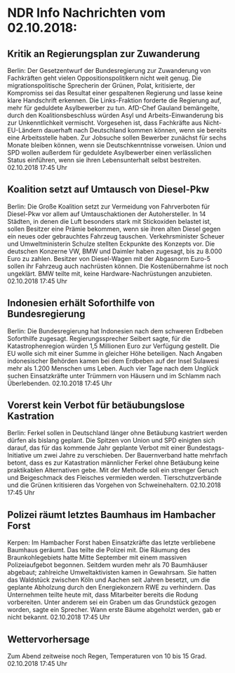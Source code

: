 # NDR Info Nachrichten vom 02.10.2018:


## Kritik an Regierungsplan zur Zuwanderung
Berlin: Der Gesetzentwurf der Bundesregierung zur Zuwanderung von Fachkräften geht vielen Oppositionspolitikern nicht weit genug. Die migrationspolitische Sprecherin der Grünen, Polat, kritisierte, der Kompromiss sei das Resultat einer gespaltenen Regierung und lasse keine klare Handschrift erkennen. Die Links-Fraktion forderte die Regierung auf, mehr für geduldete Asylbewerber zu tun. AfD-Chef Gauland bemängelte, durch den Koalitionsbeschluss würden Asyl und Arbeits-Einwanderung bis zur Unkenntlichkeit vermischt. Vorgesehen ist, dass Fachkräfte aus Nicht-EU-Ländern dauerhaft nach Deutschland kommen können, wenn sie bereits eine Arbeitsstelle haben. Zur Jobsuche sollen Bewerber zunächst für sechs Monate bleiben können, wenn sie Deutschkenntnisse vorweisen. Union und SPD wollen außerdem für geduldete Asylbewerber einen verlässlichen Status einführen, wenn sie ihren Lebensunterhalt selbst bestreiten. 02.10.2018 17:45 Uhr 

## Koalition setzt auf Umtausch von Diesel-Pkw
Berlin: Die Große Koalition setzt zur Vermeidung von Fahrverboten für Diesel-Pkw vor allem auf Umtauschaktionen der Autohersteller. In 14 Städten, in denen die Luft besonders stark mit Stickoxiden belastet ist, sollen Besitzer eine Prämie bekommen, wenn sie ihren alten Diesel gegen ein neues oder gebrauchtes Fahrzeug tauschen. Verkehrsminister Scheuer und Umweltministerin Schulze stellten Eckpunkte des Konzepts vor. Die deutschen Konzerne VW, BMW und Daimler haben zugesagt, bis zu 8.000 Euro zu zahlen. Besitzer von Diesel-Wagen mit der Abgasnorm Euro-5 sollen ihr Fahrzeug auch nachrüsten können. Die Kostenübernahme ist noch ungeklärt. BMW teilte mit, keine Hardware-Nachrüstungen anzubieten. 02.10.2018 17:45 Uhr 

## Indonesien erhält Soforthilfe von Bundesregierung
Berlin: Die Bundesregierung hat Indonesien nach dem schweren Erdbeben Soforthilfe zugesagt. Regierungssprecher Seibert sagte, für die Katastrophenregion würden 1,5 Millionen Euro zur Verfügung gestellt. Die EU wolle sich mit einer Summe in gleicher Höhe beteiligen. Nach Angaben indonesischer Behörden kamen bei dem Erdbeben auf der Insel Sulawesi mehr als 1.200 Menschen ums Leben. Auch vier Tage nach dem Unglück suchen Einsatzkräfte unter Trümmern von Häusern und im Schlamm nach Überlebenden. 02.10.2018 17:45 Uhr 

## Vorerst kein Verbot für betäubungslose Kastration
Berlin: Ferkel sollen in Deutschland länger ohne Betäubung kastriert werden dürfen als bislang geplant. Die Spitzen von Union und SPD einigten sich darauf, das für das kommende Jahr geplante Verbot mit einer Bundestags-Initiative um zwei Jahre zu verschieben. Der Bauernverband hatte mehrfach betont, dass es zur Katastration männlicher Ferkel ohne Betäubung keine praktikablen Alternativen gebe. Mit der Methode soll ein strenger Geruch und Beigeschmack des Fleisches vermieden werden. Tierschutzverbände und die Grünen kritisieren das Vorgehen von Schweinehaltern. 02.10.2018 17:45 Uhr 

## Polizei räumt letztes Baumhaus im Hambacher Forst
Kerpen: Im Hambacher Forst haben Einsatzkräfte das letzte verbliebene Baumhaus geräumt. Das teilte die Polizei mit. Die Räumung des Braunkohlegebiets hatte Mitte September mit einem massiven Polizeiaufgebot begonnen. Seitdem wurden mehr als 70 Baumhäuser abgebaut; zahlreiche Umweltaktivisten kamen in Gewahrsam. Sie hatten das Waldstück zwischen Köln und Aachen seit Jahren besetzt, um die geplante Abholzung durch den Energiekonzern RWE zu verhindern. Das Unternehmen teilte heute mit, dass Mitarbeiter bereits die Rodung vorbereiten. Unter anderem sei ein Graben um das Grundstück gezogen worden, sagte ein Sprecher. Wann erste Bäume abgeholzt werden, gab er nicht bekannt. 02.10.2018 17:45 Uhr 

## Wettervorhersage
Zum Abend zeitweise noch Regen, Temperaturen von 10 bis 15 Grad. 02.10.2018 17:45 Uhr 
